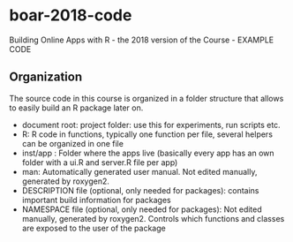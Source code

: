 # boar-2018-code
Building Online Apps with R - the 2018 version of the Course - EXAMPLE CODE

## Organization

The source code in this course is organized in a folder structure that allows to easily build an R package later on. 

- document root: project folder: use this for experiments, run scripts etc. 
- R: R code in functions, typically one function per file, several helpers can be organized in one file
- inst/app : Folder where the apps live (basically every app has an own folder with a ui.R and server.R file per app)
- man: Automatically generated user manual. Not edited manually, generated by roxygen2.
- DESCRIPTION file (optional, only needed for packages): contains important build information for packages
- NAMESPACE file (optional, only needed for packages): Not edited manually, generated by roxygen2. Controls which functions and classes are exposed to the user of the package  



